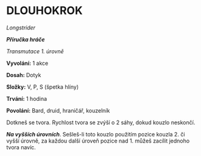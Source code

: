 # DLOUHOKROK

*Longstrider*

***Příručka hráče***

*Transmutace 1. úrovně*

**Vyvolání:** 1 akce

**Dosah:** Dotyk

**Složky:** V, P, S (špetka hlíny)

**Trvání:** 1 hodina

**Povolání:** Bard, druid, hraničář, kouzelník

Dotkneš se tvora. Rychlost tvora se zvýší o 2 sáhy, dokud kouzlo neskončí.

***Na vyšších úrovních***. Sešleš-li toto kouzlo použitím pozice kouzla 2. či vyšší úrovně, za každou další úroveň pozice nad 1. můžeš zacílit jednoho tvora navíc.
